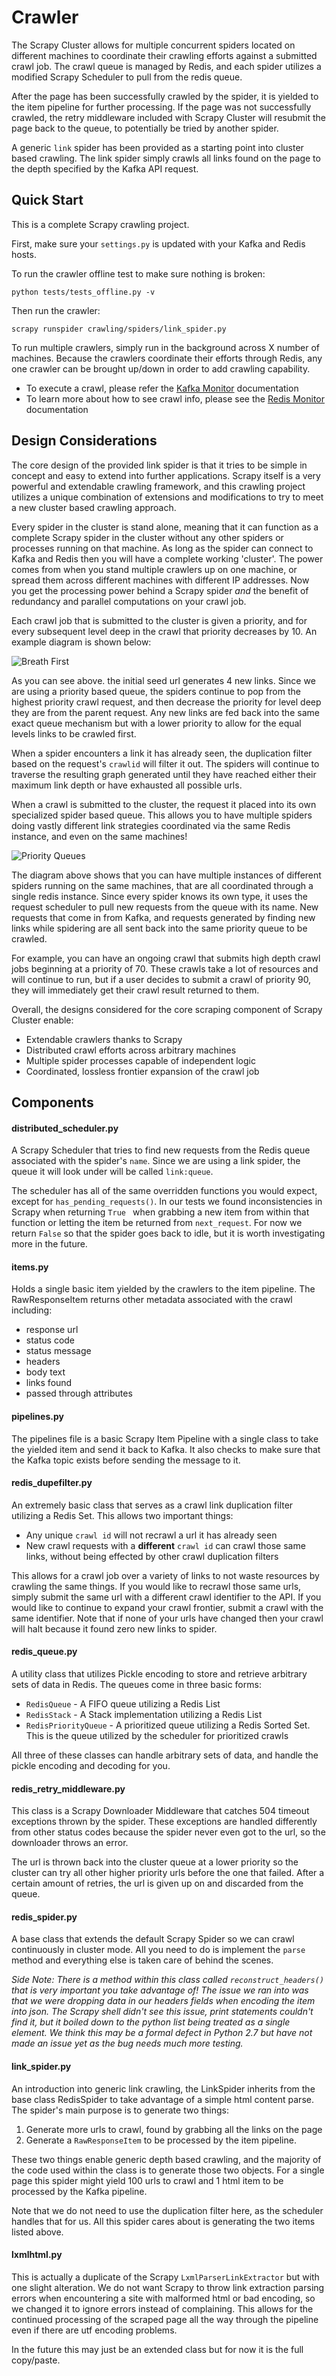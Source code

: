# Crawler

The Scrapy Cluster allows for multiple concurrent spiders located on different machines to coordinate their crawling efforts against a submitted crawl job. The crawl queue is managed by Redis, and each spider utilizes a modified Scrapy Scheduler to pull from the redis queue.

After the page has been successfully crawled by the spider, it is yielded to the item pipeline for further processing. If the page was not successfully crawled, the retry middleware included with Scrapy Cluster will resubmit the page back to the queue, to potentially be tried by another spider.

A generic `link` spider has been provided as a starting point into cluster based crawling. The link spider simply crawls all links found on the page to the depth specified by the Kafka API request.

## Quick Start

This is a complete Scrapy crawling project.

First, make sure your `settings.py` is updated with your Kafka and Redis hosts.

To run the crawler offline test to make sure nothing is broken:
```
python tests/tests_offline.py -v
```
Then run the crawler:

```
scrapy runspider crawling/spiders/link_spider.py
```

To run multiple crawlers, simply run in the background across X number of machines. Because the crawlers coordinate their efforts through Redis, any one crawler can be brought up/down in order to add crawling capability.

* To execute a crawl, please refer the [Kafka Monitor](https://github.com/istresearch/scrapy-cluster/blob/master/kafka-monitor/README.md) documentation
* To learn more about how to see crawl info, please see the [Redis Monitor](https://github.com/istresearch/scrapy-cluster/blob/master/redis-monitor/README.md) documentation

## Design Considerations

The core design of the provided link spider is that it tries to be simple in concept and easy to extend into further applications. Scrapy itself is a very powerful and extendable crawling framework, and this crawling project utilizes a unique combination of extensions and modifications to try to meet a new cluster based crawling approach.

Every spider in the cluster is stand alone, meaning that it can function as a complete Scrapy spider in the cluster without any other spiders or processes running on that machine. As long as the spider can connect to Kafka and Redis then you will have a complete working 'cluster'. The power comes from when you stand multiple crawlers up on one machine, or spread them across different machines with different IP addresses. Now you get the processing power behind a Scrapy spider *and* the benefit of redundancy and parallel computations on your crawl job.

Each crawl job that is submitted to the cluster is given a priority, and for every subsequent level deep in the crawl that priority decreases by 10. An example diagram is shown below:

![Breath First](img/BreadthFirst.jpg)

As you can see above. the initial seed url generates 4 new links. Since we are using a priority based queue, the spiders continue to pop from the highest priority crawl request, and then decrease the priority for level deep they are from the parent request. Any new links are fed back into the same exact queue mechanism but with a lower priority to allow for the equal levels links to be crawled first.

When a spider encounters a link it has already seen, the duplication filter based on the request's `crawlid` will filter it out. The spiders will continue to traverse the resulting graph generated until they have reached either their maximum link depth or have exhausted all possible urls.

When a crawl is submitted to the cluster, the request it placed into its own specialized spider based queue. This allows you to have multiple spiders doing vastly different link strategies coordinated via the same Redis instance, and even on the same machines!

![Priority Queues](img/RedisPriorityQueues.jpg)

The diagram above shows that you can have multiple instances of different spiders running on the same machines, that are all coordinated through a single redis instance. Since every spider knows its own type, it uses the request scheduler to pull new requests from the queue with its name. New requests that come in from Kafka, and requests generated by finding new links while spidering are all sent back into the same priority queue to be crawled.

For example, you can have an ongoing crawl that submits high depth crawl jobs beginning at a priority of 70. These crawls take a lot of resources and will continue to run, but if a user decides to submit a crawl of priority 90, they will immediately get their crawl result returned to them.

Overall, the designs considered for the core scraping component of Scrapy Cluster enable:
* Extendable crawlers thanks to Scrapy
* Distributed crawl efforts across arbitrary machines
* Multiple spider processes capable of independent logic
* Coordinated, lossless frontier expansion of the crawl job


## Components

#### distributed_scheduler.py

A Scrapy Scheduler that tries to find new requests from the Redis queue associated with the spider's `name`. Since we are using a link spider, the queue it will look under will be called `link:queue`.

The scheduler has all of the same overridden functions you would expect, except for `has_pending_requests()`. In our tests we found inconsistencies in Scrapy when returning `True ` when grabbing a new item from within that function or letting the item be returned from `next_request`. For now we return `False` so that the spider goes back to idle, but it is worth investigating more in the future.

#### items.py

Holds a single basic item yielded by the crawlers to the item pipeline. The RawResponseItem returns other metadata associated with the crawl including:
* response url
* status code
* status message
* headers
* body text
* links found
* passed through attributes

#### pipelines.py

The pipelines file is a basic Scrapy Item Pipeline with a single class to take the yielded item and send it back to Kafka. It also checks to make sure that the Kafka topic exists before sending the message to it.

#### redis_dupefilter.py

An extremely basic class that serves as a crawl link duplication filter utilizing a Redis Set. This allows two important things:
* Any unique `crawl id` will not recrawl a url it has already seen
* New crawl requests with a **different** `crawl id` can crawl those same links, without being effected by other crawl duplication filters

This allows for a crawl job over a variety of links to not waste resources by crawling the same things. If you would like to recrawl those same urls, simply submit the same url with a different crawl identifier to the API. If you would like to continue to expand your crawl frontier, submit a crawl with the same identifier. Note that if none of your urls have changed then your crawl will halt because it found zero new links to spider.

#### redis_queue.py

A utility class that utilizes Pickle encoding to store and retrieve arbitrary sets of data in Redis. The queues come in three basic forms:
* `RedisQueue` - A FIFO queue utilizing a Redis List
* `RedisStack` - A Stack implementation utilizing a Redis List
* `RedisPriorityQueue` - A prioritized queue utilizing a Redis Sorted Set. This is the queue utilized by the scheduler for prioritized crawls

All three of these classes can handle arbitrary sets of data, and handle the pickle encoding and decoding for you.

#### redis_retry_middleware.py

This class is a Scrapy Downloader Middleware that catches 504 timeout exceptions thrown by the spider. These exceptions are handled differently from other status codes because the spider never even got to the url, so the downloader throws an error.

The url is thrown back into the cluster queue at a lower priority so the cluster can try all other higher priority urls before the one that failed. After a certain amount of retries, the url is given up on and discarded from the queue.

#### redis_spider.py

A base class that extends the default Scrapy Spider so we can crawl continuously in cluster mode. All you need to do is implement the `parse` method and everything else is taken care of behind the scenes.

*Side Note: There is a method within this class called `reconstruct_headers()` that is very important you take advantage of! The issue we ran into was that we were dropping data in our headers fields when encoding the item into json. The Scrapy shell didn't see this issue, print statements couldn't find it, but it boiled down to the python list being treated as a single element. We think this may be a formal defect in Python 2.7 but have not made an issue yet as the bug needs much more testing.*

#### link_spider.py

An introduction into generic link crawling, the LinkSpider inherits from the base class RedisSpider to take advantage of a simple html content parse. The spider's main purpose is to generate two things:
1. Generate more urls to crawl, found by grabbing all the links on the page
2. Generate a `RawResponseItem` to be processed by the item pipeline.

These two things enable generic depth based crawling, and the majority of the code used within the class is to generate those two objects. For a single page this spider might yield 100 urls to crawl and 1 html item to be processed by the Kafka pipeline.

Note that we do not need to use the duplication filter here, as the scheduler handles that for us. All this spider cares about is generating the two items listed above.

#### lxmlhtml.py

This is actually a duplicate of the Scrapy `LxmlParserLinkExtractor` but with one slight alteration. We do not want Scrapy to throw link extraction parsing errors when encountering a site with malformed html or bad encoding, so we changed it to ignore errors instead of complaining. This allows for the continued processing of the scraped page all the way through the pipeline even if there are utf encoding problems.

In the future this may just be an extended class but for now it is the full copy/paste.


